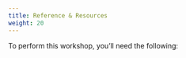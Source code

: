 ```yaml
---
title: Reference & Resources
weight: 20
---
```


To perform this workshop, you’ll need the following:
